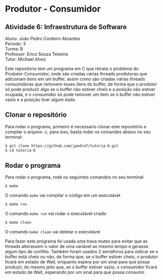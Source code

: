 # Produtor - Consumidor

## Atividade 6: Infraestrutura de Software
Aluno: João Pedro Cordeiro Abrantes  
Periodo: 3  
Turma: B  
Professor: Erico Souza Teixeira  
Tutor: Michael Alvez  
  
Este repositório tem um programa em C que retrata o problema do Produtor-Consumidor, onde são criadas várias threads produtoras que adicionam itens em um buffer, assim como são criadas várias threads consumidoras que removem esses itens do buffer, de forma que o produtor só pode produzir algo se o buffer não estiver cheio e a posição não estiver ocupada, e o consumidor só pode remover um item se o buffer não estiver vazio e a posição tiver algum dado.  

## Clonar o repositório

Para rodar o programa, primeiro é necessário clonar este repositório e compilar o arquivo .c, para isso, basta rodar os comandos abaixo no seu terminal:  

```bash
$ git clone https://github.com/jpedro7/tutoria-6.git
$ cd tutoria-6
```

## Rodar o programa

Para rodar o programa, rode os seguintes comandos no seu terminal:

```bash
$ make
```
O comando `make` vai compilar o código em um executável  

```bash
$ make run
```
O comando `make run` vai rodar o executável criado

```bash
$ make clean
```
O comando `make clean` vai deletar o executável  

Para fazer este programa foi usada uma trava mutex para evitar que as threads alterassem o valor de uma variável ao mesmo tempo e gerasse algum tipo de conflito. Também foram usados 2 semáforos para indicar se o buffer está cheio ou não, de forma que, se o buffer estiver cheio, o produtor ficará em estado de Wait, enquanto espera por um sinal para que possa produzir, do mesmo jeito que, se o buffer estiver vazio, o consumidor ficará em estado de Wait, esperando por um sinal para que possa consumir.  